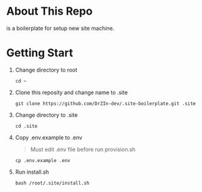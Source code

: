 # About This Repo

is a boilerplate for setup new site machine.

# Getting Start

1. Change directory to root

   ```shell
   cd ~
   ```

2. Clone this reposity and change name to .site

   ```shell
   git clone https://github.com/DrZIn-dev/.site-boilerplate.git .site
   ```

3. Change directory to .site

   ```shell
   cd .site
   ```

4. Copy .env.example to .env

   > Must edit .env file before run provision.sh

   ```shell
   cp .env.example .env
   ```

5. Run install.sh

   ```shell
   bash /root/.site/install.sh
   ```

